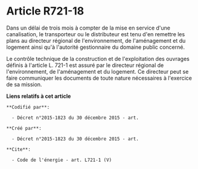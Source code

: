 # Article R721-18

Dans un délai de trois mois à compter de la mise en service d'une canalisation, le transporteur ou le distributeur est tenu
d'en remettre les plans au directeur régional de l'environnement, de l'aménagement et du logement ainsi qu'à l'autorité
gestionnaire du domaine public concerné. 

Le contrôle technique de la construction et de l'exploitation des ouvrages définis à l'article L. 721-1 est assuré par le
directeur régional de l'environnement, de l'aménagement et du logement. Ce directeur peut se faire communiquer les documents
de toute nature nécessaires à l'exercice de sa mission.

**Liens relatifs à cet article**

	**Codifié par**:

	  - Décret n°2015-1823 du 30 décembre 2015 - art.

	**Créé par**:

	  - Décret n°2015-1823 du 30 décembre 2015 - art.

	**Cite**:

	  - Code de l'énergie - art. L721-1 (V)
